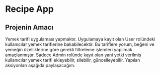# Recipe App
## Projenin Amacı
Yemek tarifi uygulaması yapmaktır. Uygulamaya kayıt olan User rolündeki kullanıcılar yemek tariflerine bakabilecektir.
Bu tariflere yorum, beğeni ve yemeğin özelliklerine göre gerekli filtreleme işlemleri yapılmak amaçlanmıştır.
Sadece Admin rolünde kayıt olan yani yetki verilmiş kullanıcılar yemek tarifi ekleyebilir, silebilir, güncelleyebilir.
Yapılan aksiyonları aşağıda paylaşacağım.


